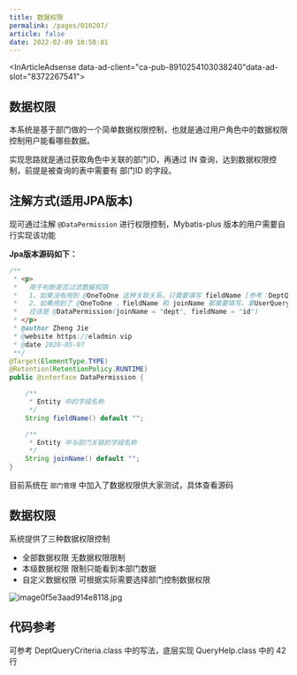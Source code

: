 ```yaml
---
title: 数据权限
permalink: /pages/010207/
article: false
date: 2022-02-09 10:50:01
---
```


<InArticleAdsense data-ad-client="ca-pub-8910254103038240"data-ad-slot="8372267541"></InArticleAdsense>

## 数据权限

本系统是基于部门做的一个简单数据权限控制，也就是通过用户角色中的数据权限控制用户能看哪些数据。

实现思路就是通过获取角色中关联的部门ID，再通过 IN 查询，达到数据权限控制，前提是被查询的表中需要有 部门ID 的字段。

## 注解方式(适用JPA版本)

现可通过注解 `@DataPermission` 进行权限控制，Mybatis-plus 版本的用户需要自行实现该功能

**Jpa版本源码如下：**
```java
/**
 * <p>
 *   用于判断是否过滤数据权限
 *   1、如果没有用到 @OneToOne 这种关联关系，只需要填写 fieldName [参考：DeptQueryCriteria.class]
 *   2、如果用到了 @OneToOne ，fieldName 和 joinName 都需要填写，拿UserQueryCriteria.class举例:
 *   应该是 @DataPermission(joinName = "dept", fieldName = "id")
 * </p>
 * @author Zheng Jie
 * @website https://eladmin.vip
 * @date 2020-05-07
 **/
@Target(ElementType.TYPE)
@Retention(RetentionPolicy.RUNTIME)
public @interface DataPermission {

    /**
     * Entity 中的字段名称
     */
    String fieldName() default "";

    /**
     * Entity 中与部门关联的字段名称
     */
    String joinName() default "";
}
```

目前系统在 ```部门管理``` 中加入了数据权限供大家测试，具体查看源码

## 数据权限

系统提供了三种数据权限控制
- 全部数据权限  无数据权限限制
- 本级数据权限  限制只能看到本部门数据
- 自定义数据权限  可根据实际需要选择部门控制数据权限

![image0f5e3aad914e8118.jpg](/images/2020/07/07/image0f5e3aad914e8118.jpg)

## 代码参考

可参考 DeptQueryCriteria.class 中的写法，底层实现 QueryHelp.class 中的 42 行

<Vssue :title="$title" />
